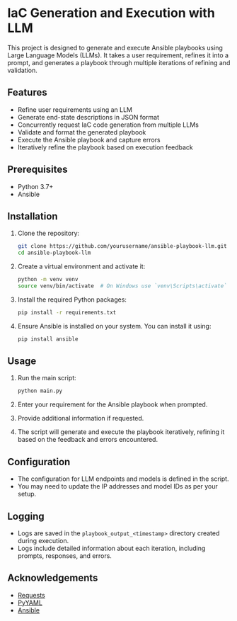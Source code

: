 # IaC Generation and Execution with LLM

This project is designed to generate and execute Ansible playbooks using Large Language Models (LLMs). It takes a user requirement, refines it into a prompt, and generates a playbook through multiple iterations of refining and validation.

## Features

- Refine user requirements using an LLM
- Generate end-state descriptions in JSON format
- Concurrently request IaC code generation from multiple LLMs
- Validate and format the generated playbook
- Execute the Ansible playbook and capture errors
- Iteratively refine the playbook based on execution feedback

## Prerequisites

- Python 3.7+
- Ansible

## Installation

1. Clone the repository:

    ```sh
    git clone https://github.com/yourusername/ansible-playbook-llm.git
    cd ansible-playbook-llm
    ```

2. Create a virtual environment and activate it:

    ```sh
    python -m venv venv
    source venv/bin/activate  # On Windows use `venv\Scripts\activate`
    ```

3. Install the required Python packages:

    ```sh
    pip install -r requirements.txt
    ```

4. Ensure Ansible is installed on your system. You can install it using:

    ```sh
    pip install ansible
    ```

## Usage

1. Run the main script:

    ```sh
    python main.py
    ```

2. Enter your requirement for the Ansible playbook when prompted.

3. Provide additional information if requested.

4. The script will generate and execute the playbook iteratively, refining it based on the feedback and errors encountered.

## Configuration

- The configuration for LLM endpoints and models is defined in the script.
- You may need to update the IP addresses and model IDs as per your setup.

## Logging

- Logs are saved in the `playbook_output_<timestamp>` directory created during execution.
- Logs include detailed information about each iteration, including prompts, responses, and errors.

## Acknowledgements

- [Requests](https://docs.python-requests.org/)
- [PyYAML](https://pyyaml.org/)
- [Ansible](https://www.ansible.com/)


